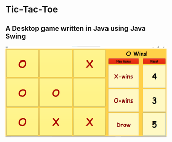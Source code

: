 # Tic-Tac-Toe
## A Desktop game written in Java using Java Swing
<p align="left">
  <a><img src="https://raw.githubusercontent.com/iam-v0id/Tic-Tac-Toe/master/Tic%20Tac%20Toe.png?token=AMRJEK5KF6ODOJY3Q4WDTU272DSZO" ></a>
</p>
